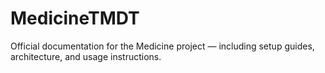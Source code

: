 # MedicineTMDT
Official documentation for the Medicine project — including setup guides, architecture, and usage instructions.
